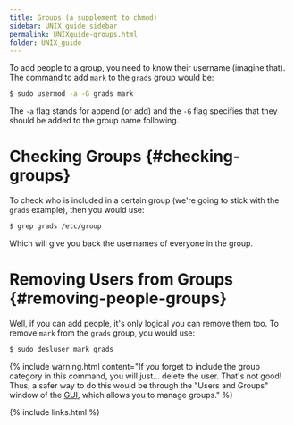 ```yaml
---
title: Groups (a supplement to chmod)
sidebar: UNIX_guide_sidebar
permalink: UNIXguide-groups.html
folder: UNIX_guide
---
```


<link rel="stylesheet" href="css/theme-blue.css">

To add people to a group, you need to know their username (imagine that).
The command to add `mark` to the `grads` group would be:
```bash
$ sudo usermod -a -G grads mark
```
The `-a` flag stands for append (or add) and the `-G` flag specifies that they
should be added to the group name following.

# Checking Groups {#checking-groups}
To check who is included in a certain group (we're going to stick with the
`grads` example), then you would use:
```bash
$ grep grads /etc/group
```
Which will give you back the usernames of everyone in the group.

# Removing Users from Groups {#removing-people-groups}
Well, if you can add people, it's only logical you can remove them too.
To remove  `mark` from the `grads` group, you would use:
```bash
$ sudo desluser mark grads
```

{% include warning.html content="If you forget to include the group category in
this command, you will just... delete the user. That's not good! Thus, a safer
way to do this would be through the \"Users and Groups\" window of the
[GUI](UNIXguide-UNIX-systems.html#GUI), which allows you to manage groups." %}

{% include links.html %}
